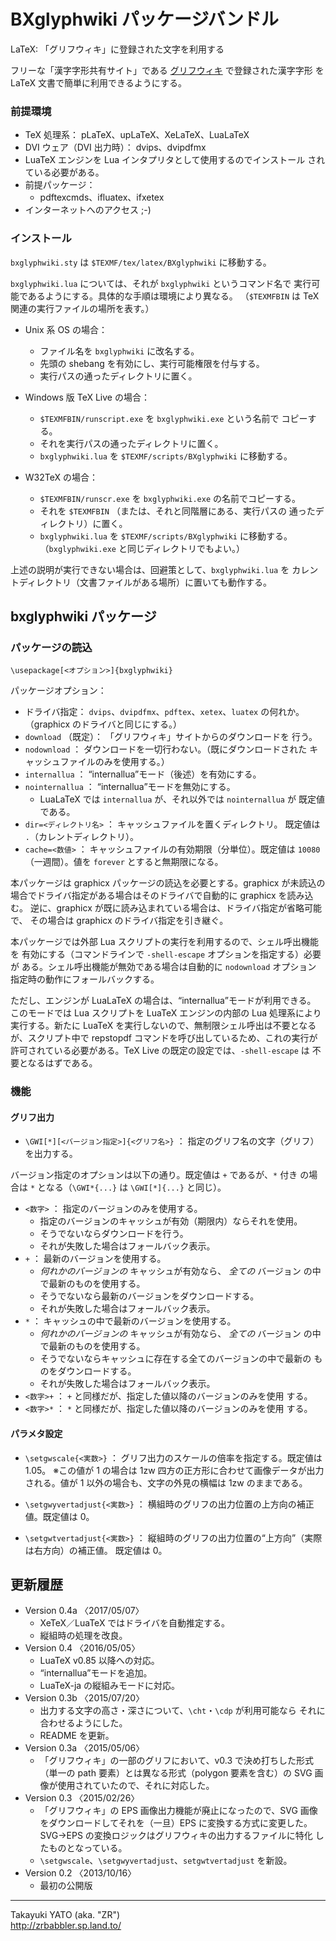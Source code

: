 BXglyphwiki パッケージバンドル
==============================

LaTeX: 「グリフウィキ」に登録された文字を利用する

フリーな「漢字字形共有サイト」である [グリフウィキ] で登録された漢字字形
を LaTeX 文書で簡単に利用できるようにする。

[グリフウィキ]: <http://glyphwiki.org/>

### 前提環境

  - TeX 処理系： pLaTeX、upLaTeX、XeLaTeX、LuaLaTeX
  - DVI ウェア（DVI 出力時）： dvips、dvipdfmx
  - LuaTeX エンジンを Lua インタプリタとして使用するのでインストール
    されている必要がある。
  - 前提パッケージ：
      * pdftexcmds、ifluatex、ifxetex
  - インターネットへのアクセス ;-)

### インストール

`bxglyphwiki.sty` は `$TEXMF/tex/latex/BXglyphwiki` に移動する。

`bxglyphwiki.lua` については、それが `bxglyphwiki` というコマンド名で
実行可能であるようにする。具体的な手順は環境により異なる。 
（`$TEXMFBIN` は TeX 関連の実行ファイルの場所を表す。）

  * Unix 系 OS の場合：
      - ファイル名を `bxglyphwiki` に改名する。
      - 先頭の shebang を有効にし、実行可能権限を付与する。
      - 実行パスの通ったディレクトリに置く。

  * Windows 版 TeX Live の場合： 
      - `$TEXMFBIN/runscript.exe` を `bxglyphwiki.exe` という名前で
        コピーする。
      - それを実行パスの通ったディレクトリに置く。
      - `bxglyphwiki.lua` を `$TEXMF/scripts/BXglyphwiki` に移動する。

  * W32TeX の場合： 
      - `$TEXMFBIN/runscr.exe` を `bxglyphwiki.exe` の名前でコピーする。
      - それを `$TEXMFBIN` （または、それと同階層にある、実行パスの
        通ったディレクトリ）に置く。
      - `bxglyphwiki.lua` を `$TEXMF/scripts/BXglyphwiki` に移動する。
        （`bxglyphwiki.exe` と同じディレクトリでもよい。）

上述の説明が実行できない場合は、回避策として、`bxglyphwiki.lua` を
カレントディレクトリ（文書ファイルがある場所）に置いても動作する。

bxglyphwiki パッケージ
----------------------

### パッケージの読込

    \usepackage[<オプション>]{bxglyphwiki}

パッケージオプション：

  - ドライバ指定： `dvips`、`dvipdfmx`、`pdftex`、`xetex`、`luatex`
    の何れか。（graphicx のドライバと同じにする。）
  - `download` （既定）： 「グリフウィキ」サイトからのダウンロードを
    行う。
  - `nodownload` ： ダウンロードを一切行わない。（既にダウンロードされた
    キャッシュファイルのみを使用する。）
  - `internallua` ： “internallua”モード（後述）を有効にする。
  - `nointernallua` ： “internallua”モードを無効にする。
      * LuaLaTeX では `internallua` が、それ以外では `nointernallua` が
        既定値である。
  - `dir=<ディレクトリ名>` ： キャッシュファイルを置くディレクトリ。
    既定値は `.`（カレントディレクトリ）。
  - `cache=<数値>` ： キャッシュファイルの有効期限（分単位）。既定値は
    `10080` （一週間）。値を `forever` とすると無期限になる。

本パッケージは graphicx パッケージの読込を必要とする。graphicx が未読込の
場合でドライバ指定がある場合はそのドライバで自動的に graphicx を読み込む。
逆に、graphicx が既に読み込まれている場合は、ドライバ指定が省略可能で、
その場合は graphicx のドライバ指定を引き継ぐ。

本パッケージでは外部 Lua スクリプトの実行を利用するので、シェル呼出機能を
有効にする（コマンドラインで `-shell-escape` オプションを指定する）必要が
ある。シェル呼出機能が無効である場合は自動的に `nodownload` オプション
指定時の動作にフォールバックする。

ただし、エンジンが LuaLaTeX の場合は、“internallua”モードが利用できる。
このモードでは Lua スクリプトを LuaTeX エンジンの内部の Lua 処理系により
実行する。新たに LuaTeX を実行しないので、無制限シェル呼出は不要となる
が、スクリプト中で repstopdf コマンドを呼び出しているため、これの実行が
許可されている必要がある。TeX Live の既定の設定では、`-shell-escape` は
不要となるはずである。

### 機能

#### グリフ出力

  * `\GWI[*][<バージョン指定>]{<グリフ名>}` ：
    指定のグリフ名の文字（グリフ）を出力する。

バージョン指定のオプションは以下の通り。既定値は `+` であるが、`*` 付き
の場合は `*` となる（`\GWI*{...}` は `\GWI[*]{...}` と同じ）。

  * `<数字>` ： 指定のバージョンのみを使用する。
      - 指定のバージョンのキャッシュが有効（期限内）ならそれを使用。
      - そうでないならダウンロードを行う。
      - それが失敗した場合はフォールバック表示。
  * `+` ： 最新のバージョンを使用する。
      - *何れかのバージョンの* キャッシュが有効なら、 *全ての* バージョン
        の中で最新のものを使用する。
      - そうでないなら最新のバージョンをダウンロードする。
      - それが失敗した場合はフォールバック表示。
  * `*` ： キャッシュの中で最新のバージョンを使用する。
      - *何れかのバージョンの* キャッシュが有効なら、 *全ての* バージョン
        の中で最新のものを使用する。
      - そうでないならキャッシュに存在する全てのバージョンの中で最新の
        ものをダウンロードする。
      - それが失敗した場合はフォールバック表示。
  * `<数字>+` ： `+` と同様だが、指定した値以降のバージョンのみを使用
    する。
  * `<数字>*` ： `*` と同様だが、指定した値以降のバージョンのみを使用
    する。

#### パラメタ設定

  * `\setgwscale{<実数>}` ：
    グリフ出力のスケールの倍率を指定する。既定値は 1.05。
    ※この値が 1 の場合は 1zw 四方の正方形に合わせて画像データが出力
    される。値が 1 以外の場合も、文字の外見の横幅は 1zw のままである。

  * `\setgwyvertadjust{<実数>}` ：
    横組時のグリフの出力位置の上方向の補正値。既定値は 0。

  * `\setgwtvertadjust{<実数>}` ：
    縦組時のグリフの出力位置の“上方向”（実際は右方向）の補正値。
    既定値は 0。

更新履歴
--------

  * Version 0.4a 〈2017/05/07〉
      - XeTeX／LuaTeX ではドライバを自動推定する。
      - 縦組時の処理を改良。
  * Version 0.4  〈2016/05/05〉
      - LuaTeX v0.85 以降への対応。
      - “internallua”モードを追加。
      - LuaTeX-ja の縦組みモードに対応。
  * Version 0.3b 〈2015/07/20〉
      - 出力する文字の高さ・深さについて、`\cht`・`\cdp` が利用可能なら
        それに合わせるようにした。
      - README を更新。
  * Version 0.3a 〈2015/05/06〉
      - 「グリフウィキ」の一部のグリフにおいて、v0.3 で決め打ちした形式
        （単一の path 要素）とは異なる形式（polygon 要素を含む）の SVG
        画像が使用されていたので、それに対応した。
  * Version 0.3  〈2015/02/26〉
      - 「グリフウィキ」の EPS 画像出力機能が廃止になったので、SVG 画像
        をダウンロードしてそれを（一旦）EPS に変換する方式に変更した。
        SVG→EPS の変換ロジックはグリフウィキの出力するファイルに特化
        したものとなっている。
      - `\setgwscale`、`\setgwyvertadjust`、`setgwtvertadjust` を新設。
  * Version 0.2  〈2013/10/16〉
      - 最初の公開版

--------------------
Takayuki YATO (aka. "ZR")  
http://zrbabbler.sp.land.to/
